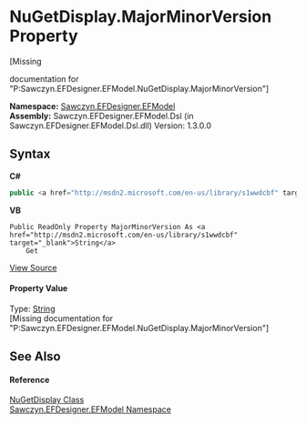 # NuGetDisplay.MajorMinorVersion Property 
 

\[Missing <summary> documentation for "P:Sawczyn.EFDesigner.EFModel.NuGetDisplay.MajorMinorVersion"\]

**Namespace:**&nbsp;<a href="N_Sawczyn_EFDesigner_EFModel">Sawczyn.EFDesigner.EFModel</a><br />**Assembly:**&nbsp;Sawczyn.EFDesigner.EFModel.Dsl (in Sawczyn.EFDesigner.EFModel.Dsl.dll) Version: 1.3.0.0

## Syntax

**C#**<br />
``` C#
public <a href="http://msdn2.microsoft.com/en-us/library/s1wwdcbf" target="_blank">string</a> MajorMinorVersion { get; }
```

**VB**<br />
``` VB
Public ReadOnly Property MajorMinorVersion As <a href="http://msdn2.microsoft.com/en-us/library/s1wwdcbf" target="_blank">String</a>
	Get
```

<a href="https://github.com/msawczyn/EFDesigner/tree/master/src/Dsl/CustomCode/Utilities/Nuget/Models/NuGetDisplay.cs#L8" title="View the source code">View Source</a><br />

#### Property Value
Type: <a href="http://msdn2.microsoft.com/en-us/library/s1wwdcbf" target="_blank">String</a><br />\[Missing <value> documentation for "P:Sawczyn.EFDesigner.EFModel.NuGetDisplay.MajorMinorVersion"\]

## See Also


#### Reference
<a href="T_Sawczyn_EFDesigner_EFModel_NuGetDisplay">NuGetDisplay Class</a><br /><a href="N_Sawczyn_EFDesigner_EFModel">Sawczyn.EFDesigner.EFModel Namespace</a><br />